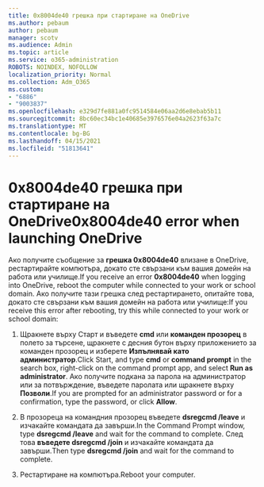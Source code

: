 ```yaml
---
title: 0x8004de40 грешка при стартиране на OneDrive
ms.author: pebaum
author: pebaum
manager: scotv
ms.audience: Admin
ms.topic: article
ms.service: o365-administration
ROBOTS: NOINDEX, NOFOLLOW
localization_priority: Normal
ms.collection: Adm_O365
ms.custom:
- "6886"
- "9003837"
ms.openlocfilehash: e329d7fe881a0fc9514584e06aa2d6e8ebab5b11
ms.sourcegitcommit: 8bc60ec34bc1e40685e3976576e04a2623f63a7c
ms.translationtype: MT
ms.contentlocale: bg-BG
ms.lasthandoff: 04/15/2021
ms.locfileid: "51813641"
---
```

# <a name="0x8004de40-error-when-launching-onedrive"></a><span data-ttu-id="a7571-102">0x8004de40 грешка при стартиране на OneDrive</span><span class="sxs-lookup"><span data-stu-id="a7571-102">0x8004de40 error when launching OneDrive</span></span>

<span data-ttu-id="a7571-103">Ако получите съобщение за **грешка 0x8004de40** влизане в OneDrive, рестартирайте компютъра, докато сте свързани към вашия домейн на работа или училище.</span><span class="sxs-lookup"><span data-stu-id="a7571-103">If you receive an error **0x8004de40** when  logging into OneDrive, reboot the computer while connected to your work or school domain.</span></span> <span data-ttu-id="a7571-104">Ако получите тази грешка след рестартирането, опитайте това, докато сте свързани към вашия домейн на работа или училище:</span><span class="sxs-lookup"><span data-stu-id="a7571-104">If you receive this error after rebooting, try this while connected to your work or school domain:</span></span>

1. <span data-ttu-id="a7571-105">Щракнете върху Старт и въведете **cmd** или **команден прозорец**  в полето за търсене, щракнете с десния бутон върху приложението за команден прозорец и изберете  **Изпълнявай като администратор**.</span><span class="sxs-lookup"><span data-stu-id="a7571-105">Click Start, and type **cmd** or **command prompt**  in the search  box, right-click on the command prompt app, and select  **Run as administrator**.</span></span> <span data-ttu-id="a7571-106">Ако получите подкана за парола на администратор или за потвърждение, въведете паролата или щракнете върху **Позволи**.</span><span class="sxs-lookup"><span data-stu-id="a7571-106">If you are prompted for an administrator password or for a confirmation, type the password, or click **Allow**.</span></span>  

2. <span data-ttu-id="a7571-107">В прозореца на командния прозорец въведете **dsregcmd /leave**  и изчакайте командата да завърши.</span><span class="sxs-lookup"><span data-stu-id="a7571-107">In the Command Prompt window, type **dsregcmd /leave**  and wait for the command to complete.</span></span> <span data-ttu-id="a7571-108">След това **въведете dsregcmd /join** и изчакайте командата да завърши.</span><span class="sxs-lookup"><span data-stu-id="a7571-108">Then type **dsregcmd /join** and wait for the command to complete.</span></span>
3. <span data-ttu-id="a7571-109">Рестартиране на компютъра.</span><span class="sxs-lookup"><span data-stu-id="a7571-109">Reboot your computer.</span></span>
